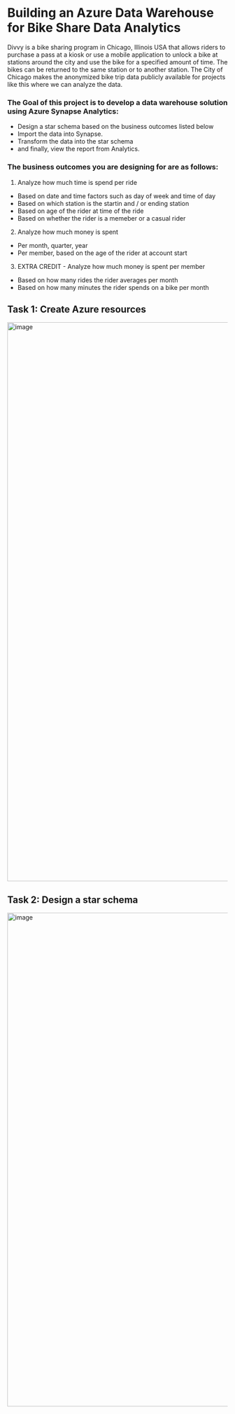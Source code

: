 # Building an Azure Data Warehouse for Bike Share Data Analytics

Divvy is a bike sharing program in Chicago, Illinois USA that allows riders to purchase a pass at a kiosk or use a mobile application to unlock a bike at stations around the city and use the bike for a specified amount of time. The bikes can be returned to the same station or to another station. The City of Chicago makes the anonymized bike trip data publicly available for projects like this where we can analyze the data.

### The Goal of this project is to develop a data warehouse solution using Azure Synapse Analytics:

- Design a star schema based on the business outcomes listed below
- Import the data into Synapse.
- Transform the data into the star schema
- and finally, view the report from Analytics.
  
### The business outcomes you are designing for are as follows:

1. Analyze how much time is spend per ride

- Based on date and time factors such as day of week and time of day
- Based on which station is the startin and / or ending station
- Based on age of the rider at time of the ride
- Based on whether the rider is a memeber or a casual rider

2. Analyze how much money is spent

- Per month, quarter, year
- Per member, based on the age of the rider at account start

3. EXTRA CREDIT - Analyze how much money is spent per member

- Based on how many rides the rider averages per month
- Based on how many minutes the rider spends on a bike per month

## Task 1: Create Azure resources

<img width="1277" alt="image" src="https://github.com/quinlele/Udacity-Projects/assets/52246911/ebef73dd-b036-4fde-9ee0-06f575237881">

## Task 2: Design a star schema

<img width="1128" alt="image" src="https://github.com/quinlele/Udacity-Projects/assets/52246911/2a432110-6688-41a1-945b-c6adb8c94ed9">

